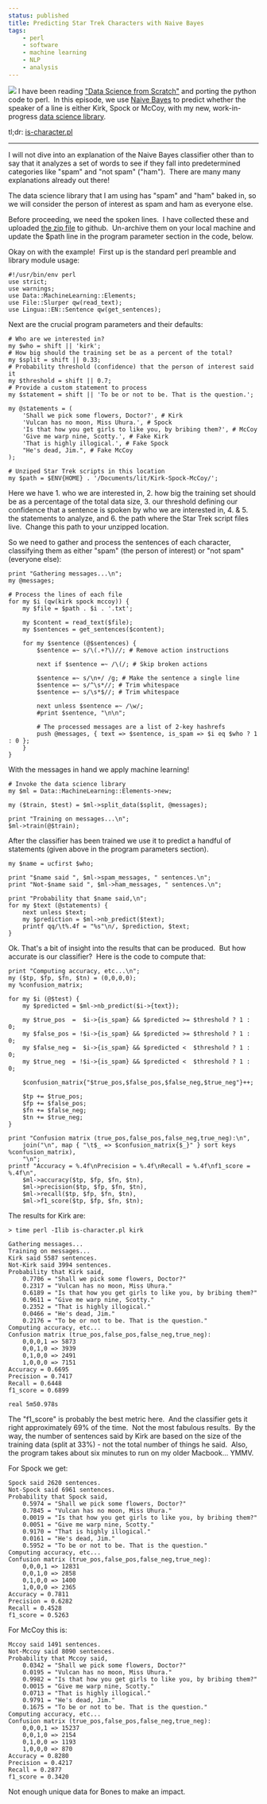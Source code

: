 ```yaml
---
status: published
title: Predicting Star Trek Characters with Naive Bayes
tags:
    - perl
    - software
    - machine learning
    - NLP
    - analysis
---
```


![](kirk-and-spock.jpg)
I have been reading ["Data Science from Scratch"](https://www.oreilly.com/library/view/data-science-from/9781492041122/) and porting the python code to perl.  In this episode, we use [Naive Bayes](https://en.wikipedia.org/wiki/Naive_Bayes_classifier) to predict whether the speaker of a line is either Kirk, Spock or McCoy, with my new, work-in-progress [data science library](https://github.com/ology/Data-Science-FromScratch).

tl;dr: [is-character.pl](https://github.com/ology/Data-Science-FromScratch/blob/master/eg/is-character.pl)

---

I will not dive into an explanation of the Naive Bayes classifier other than to say that it analyzes a set of words to see if they fall into predetermined categories like "spam" and "not spam" ("ham").  There are many many explanations already out there!

The data science library that I am using has "spam" and "ham" baked in, so we will consider the person of interest as spam and ham as everyone else.

Before proceeding, we need the spoken lines.  I have collected these and uploaded [the zip file](https://github.com/ology/Machine-Learning/blob/master/Kirk-Spock-McCoy.zip) to github.  Un-archive them on your local machine and update the $path line in the program parameter section in the code, below.

Okay on with the example!  First up is the standard perl preamble and library module usage:

    #!/usr/bin/env perl
    use strict;
    use warnings;
    use Data::MachineLearning::Elements;
    use File::Slurper qw(read_text);
    use Lingua::EN::Sentence qw(get_sentences);

Next are the crucial program parameters and their defaults:

    # Who are we interested in?
    my $who = shift || 'kirk';
    # How big should the training set be as a percent of the total?
    my $split = shift || 0.33;
    # Probability threshold (confidence) that the person of interest said it
    my $threshold = shift || 0.7;
    # Provide a custom statement to process
    my $statement = shift || 'To be or not to be. That is the question.';

    my @statements = (
        'Shall we pick some flowers, Doctor?', # Kirk
        'Vulcan has no moon, Miss Uhura.', # Spock
        'Is that how you get girls to like you, by bribing them?', # McCoy
        'Give me warp nine, Scotty.', # Fake Kirk
        'That is highly illogical.', # Fake Spock
        "He's dead, Jim.", # Fake McCoy
    );

    # Unziped Star Trek scripts in this location
    my $path = $ENV{HOME} . '/Documents/lit/Kirk-Spock-McCoy/';

Here we have 1. who we are interested in, 2. how big the training set should be as a percentage of the total data size, 3. our threshold defining our confidence that a sentence is spoken by who we are interested in, 4. & 5. the statements to analyze, and 6. the path where the Star Trek script files live.  Change this path to your unzipped location.

So we need to gather and process the sentences of each character, classifying them as either "spam" (the person of interest) or "not spam" (everyone else):

    print "Gathering messages...\n";
    my @messages;

    # Process the lines of each file
    for my $i (qw(kirk spock mccoy)) {
        my $file = $path . $i . '.txt';

        my $content = read_text($file);
        my $sentences = get_sentences($content);

        for my $sentence (@$sentences) {
            $sentence =~ s/\(.+?\)//; # Remove action instructions

            next if $sentence =~ /\(/; # Skip broken actions

            $sentence =~ s/\n+/ /g; # Make the sentence a single line
            $sentence =~ s/^\s*//; # Trim whitespace
            $sentence =~ s/\s*$//; # Trim whitespace

            next unless $sentence =~ /\w/;
            #print $sentence, "\n\n";

            # The processed messages are a list of 2-key hashrefs
            push @messages, { text => $sentence, is_spam => $i eq $who ? 1 : 0 };
        }
    }

With the messages in hand we apply machine learning!

    # Invoke the data science library
    my $ml = Data::MachineLearning::Elements->new;

    my ($train, $test) = $ml->split_data($split, @messages);

    print "Training on messages...\n";
    $ml->train(@$train);

After the classifier has been trained we use it to predict a handful of statements (given above in the program parameters section).

    my $name = ucfirst $who;

    print "$name said ", $ml->spam_messages, " sentences.\n";
    print "Not-$name said ", $ml->ham_messages, " sentences.\n";

    print "Probability that $name said,\n";
    for my $text (@statements) {
        next unless $text;
        my $prediction = $ml->nb_predict($text);
        printf qq/\t%.4f = "%s"\n/, $prediction, $text;
    }

Ok. That's a bit of insight into the results that can be produced.  But how accurate is our classifier?  Here is the code to compute that:

    print "Computing accuracy, etc...\n";
    my ($tp, $fp, $fn, $tn) = (0,0,0,0);
    my %confusion_matrix;

    for my $i (@$test) {
        my $predicted = $ml->nb_predict($i->{text});

        my $true_pos  =  $i->{is_spam} && $predicted >= $threshold ? 1 : 0;
        my $false_pos = !$i->{is_spam} && $predicted >= $threshold ? 1 : 0;
        my $false_neg =  $i->{is_spam} && $predicted <  $threshold ? 1 : 0;
        my $true_neg  = !$i->{is_spam} && $predicted <  $threshold ? 1 : 0;

        $confusion_matrix{"$true_pos,$false_pos,$false_neg,$true_neg"}++;

        $tp += $true_pos;
        $fp += $false_pos;
        $fn += $false_neg;
        $tn += $true_neg;
    }

    print "Confusion matrix (true_pos,false_pos,false_neg,true_neg):\n",
        join("\n", map { "\t$_ => $confusion_matrix{$_}" } sort keys %confusion_matrix),
        "\n";
    printf "Accuracy = %.4f\nPrecision = %.4f\nRecall = %.4f\nf1_score = %.4f\n",
        $ml->accuracy($tp, $fp, $fn, $tn),
        $ml->precision($tp, $fp, $fn, $tn),
        $ml->recall($tp, $fp, $fn, $tn),
        $ml->f1_score($tp, $fp, $fn, $tn);

The results for Kirk are:

    > time perl -Ilib is-character.pl kirk

    Gathering messages...
    Training on messages...
    Kirk said 5587 sentences.
    Not-Kirk said 3994 sentences.
    Probability that Kirk said,
        0.7706 = "Shall we pick some flowers, Doctor?"
        0.2317 = "Vulcan has no moon, Miss Uhura."
        0.6189 = "Is that how you get girls to like you, by bribing them?"
        0.9611 = "Give me warp nine, Scotty."
        0.2352 = "That is highly illogical."
        0.0466 = "He's dead, Jim."
        0.2176 = "To be or not to be. That is the question."
    Computing accuracy, etc...
    Confusion matrix (true_pos,false_pos,false_neg,true_neg):
        0,0,0,1 => 5873
        0,0,1,0 => 3939
        0,1,0,0 => 2491
        1,0,0,0 => 7151
    Accuracy = 0.6695
    Precision = 0.7417
    Recall = 0.6448
    f1_score = 0.6899

    real 5m50.978s

The "f1_score" is probably the best metric here.  And the classifier gets it right approximately 69% of the time.  Not the most fabulous results.  By the way, the number of sentences said by Kirk are based on the size of the training data (split at 33%) - not the total number of things he said.  Also, the program takes about six minutes to run on my older Macbook... YMMV.

For Spock we get:

    Spock said 2620 sentences.
    Not-Spock said 6961 sentences.
    Probability that Spock said,
        0.5974 = "Shall we pick some flowers, Doctor?"
        0.7845 = "Vulcan has no moon, Miss Uhura."
        0.0019 = "Is that how you get girls to like you, by bribing them?"
        0.0051 = "Give me warp nine, Scotty."
        0.9170 = "That is highly illogical."
        0.0161 = "He's dead, Jim."
        0.5952 = "To be or not to be. That is the question."
    Computing accuracy, etc...
    Confusion matrix (true_pos,false_pos,false_neg,true_neg):
        0,0,0,1 => 12831
        0,0,1,0 => 2858
        0,1,0,0 => 1400
        1,0,0,0 => 2365
    Accuracy = 0.7811
    Precision = 0.6282
    Recall = 0.4528
    f1_score = 0.5263

For McCoy this is:

    Mccoy said 1491 sentences.
    Not-Mccoy said 8090 sentences.
    Probability that Mccoy said,
        0.0342 = "Shall we pick some flowers, Doctor?"
        0.0195 = "Vulcan has no moon, Miss Uhura."
        0.9982 = "Is that how you get girls to like you, by bribing them?"
        0.0015 = "Give me warp nine, Scotty."
        0.0713 = "That is highly illogical."
        0.9791 = "He's dead, Jim."
        0.1675 = "To be or not to be. That is the question."
    Computing accuracy, etc...
    Confusion matrix (true_pos,false_pos,false_neg,true_neg):
        0,0,0,1 => 15237
        0,0,1,0 => 2154
        0,1,0,0 => 1193
        1,0,0,0 => 870
    Accuracy = 0.8280
    Precision = 0.4217
    Recall = 0.2877
    f1_score = 0.3420

Not enough unique data for Bones to make an impact.

